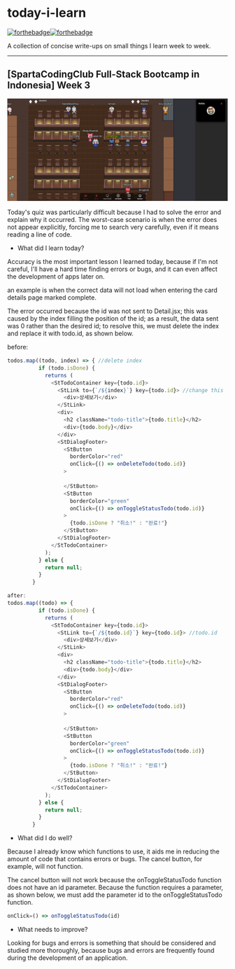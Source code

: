 # today-i-learn

[![forthebadge](https://forthebadge.com/images/badges/built-with-love.svg)](https://wajahatkarim.com)[![forthebadge](https://forthebadge.com/images/badges/makes-people-smile.svg)](https://wajahatkarim.com)

A collection of concise write-ups on small things I learn week to week.

---

## [SpartaCodingClub Full-Stack Bootcamp in Indonesia] Week 3

![image](/images/13.png)

Today's quiz was particularly difficult because I had to solve the error and explain why it occurred. The worst-case scenario is when the error does not appear explicitly, forcing me to search very carefully, even if it means reading a line of code.

- What did I learn today?

Accuracy is the most important lesson I learned today, because if I'm not careful, I'll have a hard time finding errors or bugs, and it can even affect the development of apps later on.

an example is when the correct data will not load when entering the card details page marked complete.

The error occurred because the id was not sent to Detail.jsx; this was caused by the index filling the position of the id; as a result, the data sent was 0 rather than the desired id; to resolve this, we must delete the index and replace it with todo.id, as shown below.

before:

```js
todos.map((todo, index) => { //delete index
          if (todo.isDone) {
            returns (
              <StTodoContainer key={todo.id}>
                <StLink to={`/${index}`} key={todo.id}> //change this
                  <div>상세보기</div>
                </StLink>
                <div>
                  <h2 className="todo-title">{todo.title}</h2>
                  <div>{todo.body}</div>
                </div>
                <StDialogFooter>
                  <StButton
                    borderColor="red"
                    onClick={() => onDeleteTodo(todo.id)}
                  >
                    ️
                  </StButton>
                  <StButton
                    borderColor="green"
                    onClick={() => onToggleStatusTodo(todo.id)}
                  >
                    {todo.isDone ? "취소!" : "완료!"}
                  </StButton>
                </StDialogFooter>
              </StTodoContainer>
            );
          } else {
            return null;
          }
        }
```

```js
after:
todos.map((todo) => {
          if (todo.isDone) {
            returns (
              <StTodoContainer key={todo.id}>
                <StLink to={`/${todo.id}`} key={todo.id}> //todo.id
                  <div>상세보기</div>
                </StLink>
                <div>
                  <h2 className="todo-title">{todo.title}</h2>
                  <div>{todo.body}</div>
                </div>
                <StDialogFooter>
                  <StButton
                    borderColor="red"
                    onClick={() => onDeleteTodo(todo.id)}
                  >
                    ️
                  </StButton>
                  <StButton
                    borderColor="green"
                    onClick={() => onToggleStatusTodo(todo.id)}
                  >
                    {todo.isDone ? "취소!" : "완료!"}
                  </StButton>
                </StDialogFooter>
              </StTodoContainer>
            );
          } else {
            return null;
          }
        }
```

- What did I do well?

Because I already know which functions to use, it aids me in reducing the amount of code that contains errors or bugs. The cancel button, for example, will not function.

The cancel button will not work because the onToggleStatusTodo function does not have an id parameter. Because the function requires a parameter, as shown below, we must add the parameter id to the onToggleStatusTodo function.

```js
onClick=() => onToggleStatusTodo(id)
```

- What needs to improve?

Looking for bugs and errors is something that should be considered and studied more thoroughly, because bugs and errors are frequently found during the development of an application.
